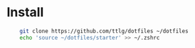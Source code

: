 
# Install
``` bash
    git clone https://github.com/ttlg/dotfiles ~/dotfiles
    echo 'source ~/dotfiles/starter' >> ~/.zshrc
```
